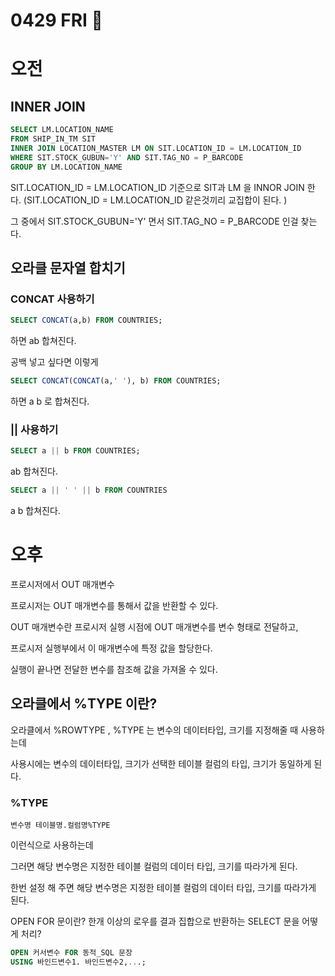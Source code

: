 # 0429 FRI 💟

# 오전
## INNER JOIN 
```sql
SELECT LM.LOCATION_NAME
FROM SHIP_IN_TM SIT
INNER JOIN LOCATION_MASTER LM ON SIT.LOCATION_ID = LM.LOCATION_ID
WHERE SIT.STOCK_GUBUN='Y' AND SIT.TAG_NO = P_BARCODE
GROUP BY LM.LOCATION_NAME
```
SIT.LOCATION_ID = LM.LOCATION_ID 기준으로  SIT과 LM 을 INNOR JOIN 한다. (SIT.LOCATION_ID = LM.LOCATION_ID 같은것끼리 교집합이 된다. )

그 중에서 SIT.STOCK_GUBUN='Y' 면서 SIT.TAG_NO = P_BARCODE 인걸 찾는다. 

## 오라클 문자열 합치기 
### CONCAT 사용하기 
```SQL
SELECT CONCAT(a,b) FROM COUNTRIES;
```
하면 ab 합쳐진다. 

공백 넣고 싶다면 이렇게 
```SQL
SELECT CONCAT(CONCAT(a,' '), b) FROM COUNTRIES;
```
하면 a b 로 합쳐진다. 

### || 사용하기 
```SQL
SELECT a || b FROM COUNTRIES;
```
ab 합쳐진다. 
```SQL
SELECT a || ' ' || b FROM COUNTRIES 
```
a b 합쳐진다. 


# 오후

프로시저에서 OUT 매개변수 

프로시저는 OUT 매개변수를 통해서 값을 반환할 수 있다. 

OUT 매개변수란 프로시저 실행 시점에 OUT 매개변수를 변수 형태로 전달하고, 

프로시저 실행부에서 이 매개변수에 특정 값을 할당한다. 

실행이 끝나면 전달한 변수를 참조해 값을 가져올 수 있다. 

## 오라클에서 %TYPE 이란?
오라클에서 %ROWTYPE , %TYPE 는 변수의 데이터타입, 크기를 지정해줄 때 사용하는데

사용시에는 변수의 데이터타입, 크기가 선택한 테이블 컬럼의 타입, 크기가 동일하게 된다. 

### %TYPE
```
변수명 테이블명.컬럼명%TYPE
```

이런식으로 사용하는데 

그러면 해당 변수명은 지정한 테이블 컬럼의 데이터 타입, 크기를 따라가게 된다. 

한번 설정 해 주면 해당 변수명은 지정한 테이블 컬럼의 데이터 타입, 크기를 따라가게 된다. 
    
OPEN FOR 문이란? 
한개 이상의 로우를 결과 집합으로 반환하는 SELECT 문을 어떻게 처리?

```SQL
OPEN 커서변수 FOR 동적_SQL 문장
USING 바인드변수1. 바인드변수2,...;
```
